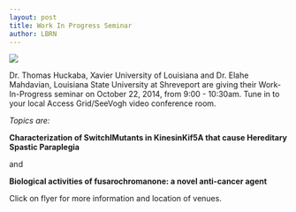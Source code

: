 ```yaml
---
layout: post
title: Work In Progress Seminar
author: LBRN
---
```

<a href="{{ site.baseurl }}events/work-in-progress"><img src="/files/images/wip/LBRN WIP 2014.10.22.png"></a>

Dr. Thomas Huckaba, Xavier University of Louisiana and Dr. Elahe Mahdavian, Louisiana State University at Shreveport are giving their Work-In-Progress seminar on October 22, 2014, from 9:00 - 10:30am. Tune in to your local Access Grid/SeeVogh video conference room.

*Topics are:*

**Characterization of SwitchIMutants in KinesinKif5A that cause Hereditary Spastic Paraplegia**

and

**Biological activities of fusarochromanone: a novel anti-cancer agent**

Click on flyer for more information and location of venues.
